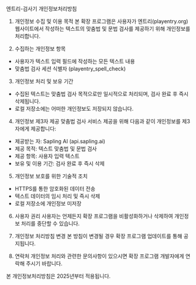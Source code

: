 엔트리-검사기 개인정보처리방침

1. 개인정보 수집 및 이용 목적
본 확장 프로그램은 사용자가 엔트리(playentry.org) 웹사이트에서 작성하는 텍스트의 맞춤법 및 문법 검사를 제공하기 위해 개인정보를 처리합니다.

2. 수집하는 개인정보 항목
- 사용자가 텍스트 입력 필드에 작성하는 모든 텍스트 내용
- 맞춤법 검사 세션 식별자 (playentry_spell_check)

3. 개인정보 처리 및 보유 기간
- 수집된 텍스트는 맞춤법 검사 목적으로만 일시적으로 처리되며, 검사 완료 후 즉시 삭제됩니다.
- 로컬 저장소에는 어떠한 개인정보도 저장되지 않습니다.

4. 개인정보 제3자 제공
맞춤법 검사 서비스 제공을 위해 다음과 같이 개인정보를 제3자에게 제공합니다:
- 제공받는 자: Sapling AI (api.sapling.ai)
- 제공 목적: 텍스트 맞춤법 및 문법 검사
- 제공 항목: 사용자 입력 텍스트
- 보유 및 이용 기간: 검사 완료 후 즉시 삭제

5. 개인정보 보호를 위한 기술적 조치
- HTTPS를 통한 암호화된 데이터 전송
- 텍스트 데이터의 임시 처리 및 즉시 삭제
- 로컬 저장소에 개인정보 미저장

6. 사용자 권리
사용자는 언제든지 확장 프로그램을 비활성화하거나 삭제하여 개인정보 처리를 중단할 수 있습니다.

7. 개인정보 처리방침 변경
본 방침이 변경될 경우 확장 프로그램 업데이트를 통해 공지됩니다.

8. 연락처
개인정보 처리와 관련한 문의사항이 있으시면 확장 프로그램 개발자에게 연락해 주시기 바랍니다.

본 개인정보처리방침은 2025년부터 적용됩니다.
